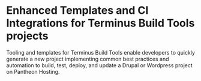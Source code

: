 # Enhanced Templates and CI Integrations for Terminus Build Tools projects

Tooling and templates for Terminus Build Tools enable developers to quickly generate a new project implementing common best practices and automation to build, test, deploy, and update a Drupal or Wordpress project on Pantheon Hosting.

